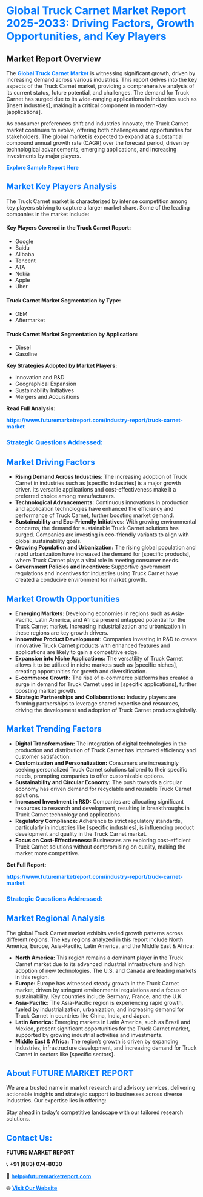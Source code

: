 <h1 style="color: #007BFF;">Global Truck Carnet Market Report 2025-2033: Driving Factors, Growth Opportunities, and Key Players</h1>

<section id="overview">
<h2>Market Report Overview</h2>
<p>The <a href="https://www.futuremarketreport.com/industry-report/truck-carnet-market" style="color: #007BFF; text-decoration: none;"><strong>Global Truck Carnet Market</strong></a> is witnessing significant growth, driven by increasing demand across various industries. This report delves into the key aspects of the Truck Carnet market, providing a comprehensive analysis of its current status, future potential, and challenges. The demand for Truck Carnet has surged due to its wide-ranging applications in industries such as [insert industries], making it a critical component in modern-day [applications].</p>
<p>As consumer preferences shift and industries innovate, the Truck Carnet market continues to evolve, offering both challenges and opportunities for stakeholders. The global market is expected to expand at a substantial compound annual growth rate (CAGR) over the forecast period, driven by technological advancements, emerging applications, and increasing investments by major players.</p>
</section>

<section id="overview">
<p><a href="https://www.futuremarketreport.com/request-sample/reportId=36340" style="color: #007BFF; text-decoration: none;"><strong>Explore Sample Report Here</strong></a></p>
</section>

<section id="key-players">
<h2 style="color: #007BFF;">Market Key Players Analysis</h2>
<p>The Truck Carnet market is characterized by intense competition among key players striving to capture a larger market share. Some of the leading companies in the market include:</p>
<h4>Key Players Covered in the Truck Carnet Report:</h4>
<ul><li>Google</li><li>Baidu</li><li>Alibaba</li><li>Tencent</li><li>ATA</li><li>Nokia</li><li>Apple</li><li>Uber</li></ul>
<h4>Truck Carnet Market Segmentation by Type:</h4>
<ul><li>OEM</li><li>Aftermarket</li></ul>

<h4>Truck Carnet Market Segmentation by Application:</h4>
<ul><li>Diesel</li><li>Gasoline</li></ul>
<p><strong>Key Strategies Adopted by Market Players:</strong></p>
<ul>
<li>Innovation and R&D</li>
<li>Geographical Expansion</li>
<li>Sustainability Initiatives</li>
<li>Mergers and Acquisitions</li>
</ul>
</section>

<section>
<p><strong>Read Full Analysis: </strong></p><a href="https://www.futuremarketreport.com/industry-report/truck-carnet-market" style="color: #007BFF; text-decoration: none;"><strong>https://www.futuremarketreport.com/industry-report/truck-carnet-market</strong></a>
<h3 style="color: #007BFF;">Strategic Questions Addressed:</h3>
</section>

<section id="driving-factors">
<h2 style="color: #007BFF;">Market Driving Factors</h2>
<ul>
<li><strong>Rising Demand Across Industries:</strong> The increasing adoption of Truck Carnet in industries such as [specific industries] is a major growth driver. Its versatile applications and cost-effectiveness make it a preferred choice among manufacturers.</li>
<li><strong>Technological Advancements:</strong> Continuous innovations in production and application technologies have enhanced the efficiency and performance of Truck Carnet, further boosting market demand.</li>
<li><strong>Sustainability and Eco-Friendly Initiatives:</strong> With growing environmental concerns, the demand for sustainable Truck Carnet solutions has surged. Companies are investing in eco-friendly variants to align with global sustainability goals.</li>
<li><strong>Growing Population and Urbanization:</strong> The rising global population and rapid urbanization have increased the demand for [specific products], where Truck Carnet plays a vital role in meeting consumer needs.</li>
<li><strong>Government Policies and Incentives:</strong> Supportive government regulations and incentives for industries using Truck Carnet have created a conducive environment for market growth.</li>
</ul>
</section>

<section id="growth-opportunities">
<h2 style="color: #007BFF;">Market Growth Opportunities</h2>
<ul>
<li><strong>Emerging Markets:</strong> Developing economies in regions such as Asia-Pacific, Latin America, and Africa present untapped potential for the Truck Carnet market. Increasing industrialization and urbanization in these regions are key growth drivers.</li>
<li><strong>Innovative Product Development:</strong> Companies investing in R&D to create innovative Truck Carnet products with enhanced features and applications are likely to gain a competitive edge.</li>
<li><strong>Expansion into Niche Applications:</strong> The versatility of Truck Carnet allows it to be utilized in niche markets such as [specific niches], creating opportunities for growth and diversification.</li>
<li><strong>E-commerce Growth:</strong> The rise of e-commerce platforms has created a surge in demand for Truck Carnet used in [specific applications], further boosting market growth.</li>
<li><strong>Strategic Partnerships and Collaborations:</strong> Industry players are forming partnerships to leverage shared expertise and resources, driving the development and adoption of Truck Carnet products globally.</li>
</ul>
</section>

<section id="trending-factors">
<h2 style="color: #007BFF;">Market Trending Factors</h2>
<ul>
<li><strong>Digital Transformation:</strong> The integration of digital technologies in the production and distribution of Truck Carnet has improved efficiency and customer satisfaction.</li>
<li><strong>Customization and Personalization:</strong> Consumers are increasingly seeking personalized Truck Carnet solutions tailored to their specific needs, prompting companies to offer customizable options.</li>
<li><strong>Sustainability and Circular Economy:</strong> The push towards a circular economy has driven demand for recyclable and reusable Truck Carnet solutions.</li>
<li><strong>Increased Investment in R&D:</strong> Companies are allocating significant resources to research and development, resulting in breakthroughs in Truck Carnet technology and applications.</li>
<li><strong>Regulatory Compliance:</strong> Adherence to strict regulatory standards, particularly in industries like [specific industries], is influencing product development and quality in the Truck Carnet market.</li>
<li><strong>Focus on Cost-Effectiveness:</strong> Businesses are exploring cost-efficient Truck Carnet solutions without compromising on quality, making the market more competitive.</li>
</ul>
</section>

<section>
<p><strong>Get Full Report: </strong></p><a href="https://www.futuremarketreport.com/industry-report/truck-carnet-market" style="color: #007BFF; text-decoration: none;"><strong>https://www.futuremarketreport.com/industry-report/truck-carnet-market</strong></a>
<h3 style="color: #007BFF;">Strategic Questions Addressed:</h3>
</section>


<section id="regional-analysis">
<h2 style="color: #007BFF;">Market Regional Analysis</h2>
<p>The global Truck Carnet market exhibits varied growth patterns across different regions. The key regions analyzed in this report include North America, Europe, Asia-Pacific, Latin America, and the Middle East & Africa:</p>
<ul>
<li><strong>North America:</strong> This region remains a dominant player in the Truck Carnet market due to its advanced industrial infrastructure and high adoption of new technologies. The U.S. and Canada are leading markets in this region.</li>
<li><strong>Europe:</strong> Europe has witnessed steady growth in the Truck Carnet market, driven by stringent environmental regulations and a focus on sustainability. Key countries include Germany, France, and the U.K.</li>
<li><strong>Asia-Pacific:</strong> The Asia-Pacific region is experiencing rapid growth, fueled by industrialization, urbanization, and increasing demand for Truck Carnet in countries like China, India, and Japan.</li>
<li><strong>Latin America:</strong> Emerging markets in Latin America, such as Brazil and Mexico, present significant opportunities for the Truck Carnet market, supported by growing industrial activities and investments.</li>
<li><strong>Middle East & Africa:</strong> The region’s growth is driven by expanding industries, infrastructure development, and increasing demand for Truck Carnet in sectors like [specific sectors].</li>
</ul>
</section>

<footer>
<h2 style="color: #007BFF;">About FUTURE MARKET REPORT</h2>
<p>We are a trusted name in market research and advisory services, delivering actionable insights and strategic support to businesses across diverse industries. Our expertise lies in offering:</p>

<p>Stay ahead in today’s competitive landscape with our tailored research solutions.</p>

<h2 style="color: #007BFF;">Contact Us:</h2>
<p><strong>FUTURE MARKET REPORT</strong></p>
<p>📞 <strong>+91 (883) 074-8030</strong></p>
<p>📧 <strong><a href="mailto:help@futuremarketreport.com" style="color: #007BFF;">help@futuremarketreport.com</a></strong></p>
<p>🌐 <strong><a href="https://www.futuremarketreport.com/" style="color: #007BFF;">Visit Our Website</a></strong></p>
</footer>
